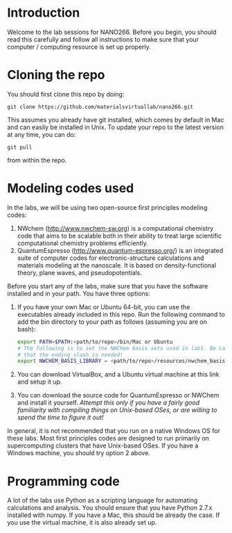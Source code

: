 # Introduction

Welcome to the lab sessions for NANO266. Before you begin, you should read this
carefully and follow all instructions to make sure that your computer / 
computing resource is set up properly.

# Cloning the repo

You should first clone this repo by doing:

```
git clone https://github.com/materialsvirtuallab/nano266.git
```

This assumes you already have git installed, which comes by default in Mac
and can easily be installed in Unix. To update your repo to the latest version
at any time, you can do:

```
git pull
```

from within the repo.

# Modeling codes used

In the labs, we will be using two open-source first principles modeling codes:

1. NWchem (http://www.nwchem-sw.org) is a computational chemistry code that
   aims to be scalable both in their ability to treat large scientific
   computational chemistry problems efficiently.
2. QuantumEspresso (http://www.quantum-espresso.org/) is an integrated suite of
   computer codes for electronic-structure calculations and materials modeling
   at the nanoscale. It is based on density-functional theory, plane waves, and
   pseudopotentials.

Before you start any of the labs, make sure that you have the software installed
and in your path. You have three options:

1. If you have your own Mac or Ubuntu 64-bit, you can use the
   executables already included in this repo. Run the following command to add
   the bin directory to your path as follows (assuming you are on bash):
    
    ```bash
    export PATH=$PATH:<path/to/repo>/bin/Mac or Ubuntu
    # The following is to set the NWChem basis sets used in lab1. Be careful
    # that the ending slash is needed!
    export NWCHEM_BASIS_LIBRARY = <path/to/repo>/resources/nwchem_basis/
    ```

2. You can download VirtualBox, and a Ubuntu virtual machine at this link and
   setup it up.
3. You can download the source code for QuantumEspresso or NWChem and install it 
   yourself. *Attempt this only if you have a fairly good familiarity with
   compiling things on Unix-based OSes, or are willing to spend the time to
   figure it out!*

In general, it is not recommended that you run on a native Windows OS for these
labs. Most first principles codes are designed to run primarily on
supercomputing clusters that have Unix-based OSes. If you have a Windows
machine, you should try option 2 above.

# Programming code

A lot of the labs use Python as a scripting language for automating calculations
and analysis. You should ensure that you have Python 2.7.x installed with numpy.
If you have a Mac, this should be already the case. If you use the virtual
machine, it is also already set up.
